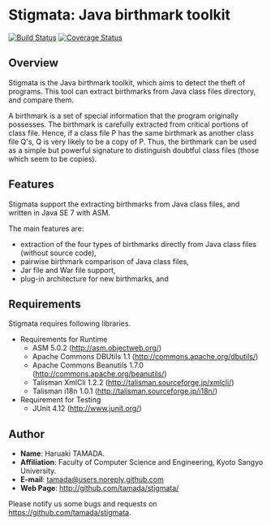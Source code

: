 # Stigmata: Java birthmark toolkit

[![Build Status](https://travis-ci.org/tamada/stigmata.svg?branch=master)](https://travis-ci.org/tamada/stigmata) [![Coverage Status](https://coveralls.io/repos/tamada/stigmata/badge.svg)](https://coveralls.io/r/tamada/stigmata)

## Overview

Stigmata is the Java birthmark toolkit, which aims to detect the theft
of programs.  This tool can extract birthmarks from Java class files
directory, and compare them.

A birthmark is a set of special information that the program
originally possesses.  The birthmark is carefully extracted from
critical portions of class file.  Hence, if a class file P has the
same birthmark as another class file Q's, Q is very likely to be a
copy of P.  Thus, the birthmark can be used as a simple but powerful
signature to distinguish doubtful class files (those which seem to be
copies).

## Features

Stigmata support the extracting birthmarks from Java class files, and
written in Java SE 7 with ASM.

The main features are:

* extraction of the four types of birthmarks directly from Java
    class files (without source code),
* pairwise birthmark comparison of Java class files,
* Jar file and War file support,
* plug-in architecture for new birthmarks, and

## Requirements

Stigmata requires following libraries.

* Requirements for Runtime
    * ASM 5.0.2 (http://asm.objectweb.org/)
    * Apache Commons DBUtils 1.1 (http://commons.apache.org/dbutils/)
    * Apache Commons Beanutils 1.7.0 (http://commons.apache.org/beanutils/)
    * Talisman XmlCli 1.2.2 (http://talisman.sourceforge.jp/xmlcli/)
    * Talisman i18n 1.0.1 (http://talisman.sourceforge.jp/i18n/)
* Requirement for Testing
    * JUnit 4.12 (http://www.junit.org/)

## Author

* **Name**:   Haruaki TAMADA.
* **Affiliation**: Faculty of Computer Science and Engineering, Kyoto Sangyo University.
* **E-mail**:      tamada@users.noreply.github.com
* **Web Page**:    http://github.com/tamada/stigmata/

Please notify us some bugs and requests on https://github.com/tamada/stigmata.
